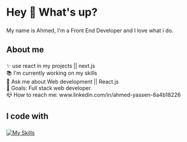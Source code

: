 <h1 align="left">Hey 👋 What's up?</h1>

###

<p align="left">My name is Ahmed, I'm a Front End Developer and I love what i do.</p>

###

<h2 align="left">About me</h2>

###

<p align="left">✨ use react in my projects || next.js<br>📚 I'm currently working on my skills <br> 💬 Ask me about Web development || React.js <br>🎯 Goals: Full stack web developer.<br>📪 How to reach me: www.linkedin.com/in/ahmed-yassen-8a4b18226</p>

###

<h2 align="left">I code with</h2>

###

[![My Skills](https://skillicons.dev/icons?i=html,css,js)](https://skillicons.dev)


###

